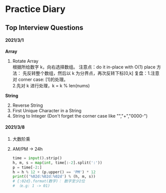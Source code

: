 # Practice Diary

## Top Interview Questions

#### 2021/3/1

**Array**

1. Rotate Array  
   根据所给数字 k，向右选择数组。
   注意点：do it in-place with O(1) place
   方法： 先反转整个数组，然后以 k 为分界点，再次反转下标[0,k]
   复盘：1.注意对 corner case: [1]的处理。</br> 2.先对 k 进行处理，k = k % len(nums)

**String**

2. Reverse String
3. First Unique Character in a String
4. String to Integer (Don't forget the corner case
   like "","+","0000-")

#### 2021/3/8

1. 大数阶乘
2. AM/PM -> 24h

   ```python
   time = input().strip()
   h, m, s = map(int, time[:-2].split(':'))
   p = time[-2:]
   h = h % 12 + (p.upper() == 'PM') * 12
   print(('%02d:%02d:%02d') % (h, m, s))
   # {:02d}.format(数字)： 数字至少2位
   # （e.g: 1 -> 01)

   ```
